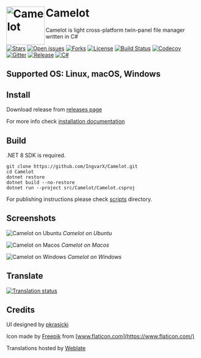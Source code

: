 # Camelot <img align="left" src="/src/Camelot/Assets/logo.png" alt="Camelot" width="100" height="100">

Camelot is light cross-platform twin-panel file manager written in C#

[![Stars](https://img.shields.io/github/stars/IngvarX/Camelot.svg?style=for-the-badge)](https://github.com/IngvarX/Camelot/stargazers)
[![Open issues](https://img.shields.io/github/issues/IngvarX/Camelot.svg?style=for-the-badge)](https://github.com/IngvarX/Camelot/issues)
[![Forks](https://img.shields.io/github/forks/IngvarX/Camelot.svg?style=for-the-badge)](https://github.com/IngvarX/Camelot/forks)
[![License](https://img.shields.io/github/license/IngvarX/Camelot?style=for-the-badge)](https://raw.githubusercontent.com/IngvarX/Camelot/master/LICENSE.md)
[![Build Status](https://img.shields.io/travis/com/IngvarX/Camelot?style=for-the-badge)](https://travis-ci.com/github/IngvarX/Camelot)
[![Codecov](https://img.shields.io/codecov/c/github/IngvarX/Camelot?style=for-the-badge)](https://codecov.io/gh/IngvarX/Camelot)
[![Gitter](https://img.shields.io/gitter/room/IngvarX/Camelot?style=for-the-badge)](https://gitter.im/IngvarX-Camelot/community)
[![Release](https://img.shields.io/github/v/release/IngvarX/Camelot?style=for-the-badge)](https://github.com/IngvarX/Camelot/releases)
[![C#](https://img.shields.io/github/languages/top/IngvarX/Camelot?style=for-the-badge)](https://github.com/IngvarX/Camelot/search?l=c%23)

## Supported OS: Linux, macOS, Windows

## Install

Download release from [releases page](https://github.com/IngvarX/Camelot/releases)

For more info check [installation documentation](/docs/INSTALL.md)

## Build

.NET 8 SDK is required.

```
git clone https://github.com/IngvarX/Camelot.git
cd Camelot
dotnet restore
dotnet build --no-restore
dotnet run --project src/Camelot/Camelot.csproj
```

For publishing instructions please check [scripts](/scripts/) directory.

## Screenshots
![Camelot on Ubuntu](/docs/Ubuntu.png)
*Camelot on Ubuntu*

![Camelot on Macos](/docs/Macos.png)
*Camelot on Macos*

![Camelot on Windows](/docs/Windows.png)
*Camelot on Windows*

## Translate

<a href="https://hosted.weblate.org/engage/camelot/">
<img src="https://hosted.weblate.org/widgets/camelot/-/CamelotApp/open-graph.png" alt="Translation status" />
</a>

## Credits

UI designed by [pkrasicki](https://github.com/pkrasicki)

Icon made by [Freepik](https://www.flaticon.com/authors/freepik) from [www.flaticon.com](https://www.flaticon.com/)

Translations hosted by [Weblate](https://hosted.weblate.org/)
